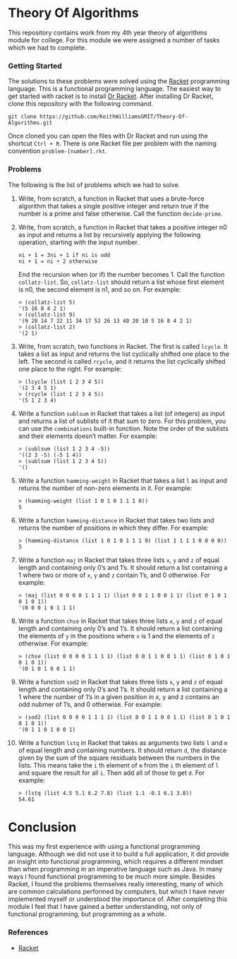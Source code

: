 # Theory Of Algorithms
This repository contains work from my 4th year theory of algorithms module for college. For this module we were assigned a number of tasks which we had to complete.

### Getting Started
The solutions to these problems were solved using the [Racket](https://racket-lang.org/) programming language. This is a functional programming language. The easiest way to get started with racket is to install [Dr Racket](https://download.racket-lang.org/). After installing Dr Racket, clone this repository with the following command.

```
git clone https://github.com/KeithWilliamsGMIT/Theory-Of-Algorithms.git
```

Once cloned you can open the files with Dr Racket and run using the shortcut `Ctrl + R`. There is one Racket file per problem with the naming convention `problem-[number].rkt`.

### Problems
The following is the list of problems which we had to solve.

1. Write, from scratch, a function in Racket that uses a brute-force algorithm that takes a single positive integer and return true if the number is a prime and false otherwise. Call the function `decide-prime`.

2. Write, from scratch, a function in Racket that takes a positive integer n0 as input and returns a list by recursively applying the following operation, starting with the input number.

    ```
    ni + 1 = 3ni + 1 if ni is odd
    ni + 1 = ni ÷ 2 otherwise
    ```

   End the recursion when (or if) the number becomes 1. Call the function `collatz-list`. So, `collatz-list` should return a list whose first element is n0, the second element is n1, and so on. For example:

    ```
    > (collatz-list 5)
    '(5 16 8 4 2 1)
    > (collatz-list 9)
    '(9 28 14 7 22 11 34 17 52 26 13 40 20 10 5 16 8 4 2 1)
    > (collatz-list 2)
    '(2 1)
    ```

3. Write, from scratch, two functions in Racket. The first is called `lcycle`. It takes a list as input and returns the list cyclically shifted one place to the left. The second is called `rcycle`, and it returns the list cyclically shifted one place to the right. For example:

    ```
    > (lcycle (list 1 2 3 4 5))
    '(2 3 4 5 1)
    > (rcycle (list 1 2 3 4 5))
    '(5 1 2 3 4)
    ```

4. Write a function `sublsum` in Racket that takes a list (of integers) as input and returns a list of sublists of it that sum to zero. For this problem, you can use the `combinations` built-in function. Note the order of the sublists and their elements doesn’t matter. For example:

    ```
    > (sublsum (list 1 2 3 4 -5))
    '((2 3 -5) (-5 1 4))
    > (sublsum (list 1 2 3 4 5))
    '()
    ```

5. Write a function `hamming-weight` in Racket that takes a list `l` as input and returns the number of non-zero elements in it. For example:

    ```
    > (hamming-weight (list 1 0 1 0 1 1 1 0))
    5
    ```

6. Write a function `hamming-distance` in Racket that takes two lists and returns the number of positions in which they differ. For example:

    ```
    > (hamming-distance (list 1 0 1 0 1 1 1 0) (list 1 1 1 1 0 0 0 0))
    5
    ```

7. Write a function `maj` in Racket that takes three lists `x`, `y` and `z` of equal length and containing only 0’s and 1’s. It should return a list containing a 1 where two or more of `x`, `y` and `z` contain 1’s, and 0 otherwise. For example:

    ```
    > (maj (list 0 0 0 0 1 1 1 1) (list 0 0 1 1 0 0 1 1) (list 0 1 0 1 0 1 0 1))
    '(0 0 0 1 0 1 1 1)
    ```

8. Write a function `chse` in Racket that takes three lists `x`, `y` and `z` of equal length and containing only 0’s and 1’s. It should return a list containing the elements of `y` in the positions where `x` is 1 and the elements of `z` otherwise. For example:

    ```
    > (chse (list 0 0 0 0 1 1 1 1) (list 0 0 1 1 0 0 1 1) (list 0 1 0 1 0 1 0 1))
    '(0 1 0 1 0 0 1 1)
    ```

9. Write a function `sod2` in Racket that takes three lists `x`, `y` and `z` of equal length and containing only 0’s and 1’s. It should return a list containing a 1 where the number of 1’s in a given position in x, y and z contains an odd nubmer of 1’s, and 0 otherwise. For example:

    ```
    > (sod2 (list 0 0 0 0 1 1 1 1) (list 0 0 1 1 0 0 1 1) (list 0 1 0 1 0 1 0 1))
    '(0 1 1 0 1 0 0 1)
    ```

10. Write a function `lstq` in Racket that takes as arguments two lists `l` and `m` of equal length and containing numbers. It should return `d`, the distance given by the sum of the square residuals between the numbers in the lists. This means take the `i` th element of `m` from the `i` th element of `l` and square the result for all `i`. Then add all of those to get `d`. For example:

    ```
    > (lstq (list 4.5 5.1 6.2 7.8) (list 1.1 -0.1 6.1 3.8))
    54.61
    ```

# Conclusion
This was my first experience with using a functional programming language. Although we did not use it to build a full application, it did provide an insight into functional programming, which requires a different mindset than when programming in an imperative language such as Java. In many ways I found functional programming to be much more simple. Besides Racket, I found the problems themselves really interesting, many of which are common calculations performed by computers, but which I have never implemented myself or understood the importance of. After completing this module I feel that I have gained a better understanding, not only of functional programming, but programming as a whole.

### References
+ [Racket](https://racket-lang.org/)
